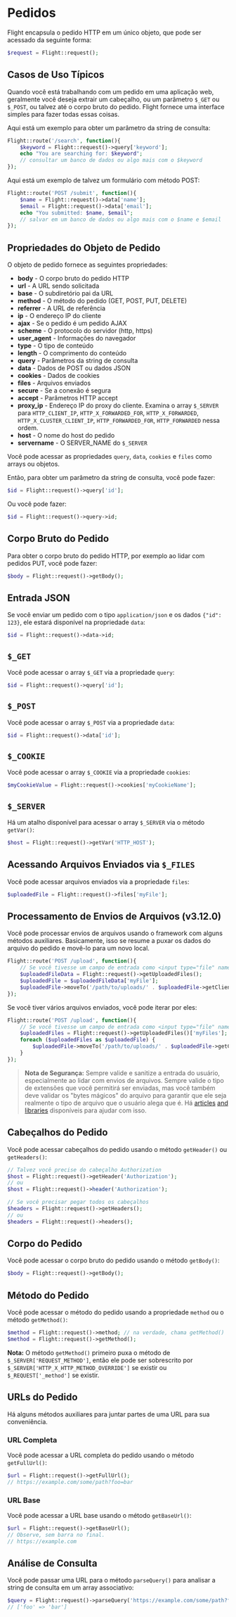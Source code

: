 # Pedidos

Flight encapsula o pedido HTTP em um único objeto, que pode ser acessado da seguinte forma:

```php
$request = Flight::request();
```

## Casos de Uso Típicos

Quando você está trabalhando com um pedido em uma aplicação web, geralmente você deseja extrair um cabeçalho, ou um parâmetro `$_GET` ou `$_POST`, ou talvez até o corpo bruto do pedido. Flight fornece uma interface simples para fazer todas essas coisas.

Aqui está um exemplo para obter um parâmetro da string de consulta:

```php
Flight::route('/search', function(){
	$keyword = Flight::request()->query['keyword'];
	echo "You are searching for: $keyword";
	// consultar um banco de dados ou algo mais com o $keyword
});
```

Aqui está um exemplo de talvez um formulário com método POST:

```php
Flight::route('POST /submit', function(){
	$name = Flight::request()->data['name'];
	$email = Flight::request()->data['email'];
	echo "You submitted: $name, $email";
	// salvar em um banco de dados ou algo mais com o $name e $email
});
```

## Propriedades do Objeto de Pedido

O objeto de pedido fornece as seguintes propriedades:

- **body** - O corpo bruto do pedido HTTP
- **url** - A URL sendo solicitada
- **base** - O subdiretório pai da URL
- **method** - O método do pedido (GET, POST, PUT, DELETE)
- **referrer** - A URL de referência
- **ip** - O endereço IP do cliente
- **ajax** - Se o pedido é um pedido AJAX
- **scheme** - O protocolo do servidor (http, https)
- **user_agent** - Informações do navegador
- **type** - O tipo de conteúdo
- **length** - O comprimento do conteúdo
- **query** - Parâmetros da string de consulta
- **data** - Dados de POST ou dados JSON
- **cookies** - Dados de cookies
- **files** - Arquivos enviados
- **secure** - Se a conexão é segura
- **accept** - Parâmetros HTTP accept
- **proxy_ip** - Endereço IP do proxy do cliente. Examina o array `$_SERVER` para `HTTP_CLIENT_IP`, `HTTP_X_FORWARDED_FOR`, `HTTP_X_FORWARDED`, `HTTP_X_CLUSTER_CLIENT_IP`, `HTTP_FORWARDED_FOR`, `HTTP_FORWARDED` nessa ordem.
- **host** - O nome do host do pedido
- **servername** - O SERVER_NAME do `$_SERVER`

Você pode acessar as propriedades `query`, `data`, `cookies` e `files` como arrays ou objetos.

Então, para obter um parâmetro da string de consulta, você pode fazer:

```php
$id = Flight::request()->query['id'];
```

Ou você pode fazer:

```php
$id = Flight::request()->query->id;
```

## Corpo Bruto do Pedido

Para obter o corpo bruto do pedido HTTP, por exemplo ao lidar com pedidos PUT, você pode fazer:

```php
$body = Flight::request()->getBody();
```

## Entrada JSON

Se você enviar um pedido com o tipo `application/json` e os dados `{"id": 123}`, ele estará disponível na propriedade `data`:

```php
$id = Flight::request()->data->id;
```

## `$_GET`

Você pode acessar o array `$_GET` via a propriedade `query`:

```php
$id = Flight::request()->query['id'];
```

## `$_POST`

Você pode acessar o array `$_POST` via a propriedade `data`:

```php
$id = Flight::request()->data['id'];
```

## `$_COOKIE`

Você pode acessar o array `$_COOKIE` via a propriedade `cookies`:

```php
$myCookieValue = Flight::request()->cookies['myCookieName'];
```

## `$_SERVER`

Há um atalho disponível para acessar o array `$_SERVER` via o método `getVar()`:

```php
$host = Flight::request()->getVar('HTTP_HOST');
```

## Acessando Arquivos Enviados via `$_FILES`

Você pode acessar arquivos enviados via a propriedade `files`:

```php
$uploadedFile = Flight::request()->files['myFile'];
```

## Processamento de Envios de Arquivos (v3.12.0)

Você pode processar envios de arquivos usando o framework com alguns métodos auxiliares. Basicamente, isso se resume a puxar os dados do arquivo do pedido e movê-lo para um novo local.

```php
Flight::route('POST /upload', function(){
	// Se você tivesse um campo de entrada como <input type="file" name="myFile">
	$uploadedFileData = Flight::request()->getUploadedFiles();
	$uploadedFile = $uploadedFileData['myFile'];
	$uploadedFile->moveTo('/path/to/uploads/' . $uploadedFile->getClientFilename());
});
```

Se você tiver vários arquivos enviados, você pode iterar por eles:

```php
Flight::route('POST /upload', function(){
	// Se você tivesse um campo de entrada como <input type="file" name="myFiles[]">
	$uploadedFiles = Flight::request()->getUploadedFiles()['myFiles'];
	foreach ($uploadedFiles as $uploadedFile) {
		$uploadedFile->moveTo('/path/to/uploads/' . $uploadedFile->getClientFilename());
	}
});
```

> **Nota de Segurança:** Sempre valide e sanitize a entrada do usuário, especialmente ao lidar com envios de arquivos. Sempre valide o tipo de extensões que você permitirá ser enviadas, mas você também deve validar os "bytes mágicos" do arquivo para garantir que ele seja realmente o tipo de arquivo que o usuário alega que é. Há [articles](https://dev.to/yasuie/php-file-upload-check-uploaded-files-with-magic-bytes-54oe) [and](https://amazingalgorithms.com/snippets/php/detecting-the-mime-type-of-an-uploaded-file-using-magic-bytes/) [libraries](https://github.com/RikudouSage/MimeTypeDetector) disponíveis para ajudar com isso.

## Cabeçalhos do Pedido

Você pode acessar cabeçalhos do pedido usando o método `getHeader()` ou `getHeaders()`:

```php
// Talvez você precise do cabeçalho Authorization
$host = Flight::request()->getHeader('Authorization');
// ou
$host = Flight::request()->header('Authorization');

// Se você precisar pegar todos os cabeçalhos
$headers = Flight::request()->getHeaders();
// ou
$headers = Flight::request()->headers();
```

## Corpo do Pedido

Você pode acessar o corpo bruto do pedido usando o método `getBody()`:

```php
$body = Flight::request()->getBody();
```

## Método do Pedido

Você pode acessar o método do pedido usando a propriedade `method` ou o método `getMethod()`:

```php
$method = Flight::request()->method; // na verdade, chama getMethod()
$method = Flight::request()->getMethod();
```

**Nota:** O método `getMethod()` primeiro puxa o método de `$_SERVER['REQUEST_METHOD']`, então ele pode ser sobrescrito por `$_SERVER['HTTP_X_HTTP_METHOD_OVERRIDE']` se existir ou `$_REQUEST['_method']` se existir.

## URLs do Pedido

Há alguns métodos auxiliares para juntar partes de uma URL para sua conveniência.

### URL Completa

Você pode acessar a URL completa do pedido usando o método `getFullUrl()`:

```php
$url = Flight::request()->getFullUrl();
// https://example.com/some/path?foo=bar
```

### URL Base

Você pode acessar a URL base usando o método `getBaseUrl()`:

```php
$url = Flight::request()->getBaseUrl();
// Observe, sem barra no final.
// https://example.com
```

## Análise de Consulta

Você pode passar uma URL para o método `parseQuery()` para analisar a string de consulta em um array associativo:

```php
$query = Flight::request()->parseQuery('https://example.com/some/path?foo=bar');
// ['foo' => 'bar']
```